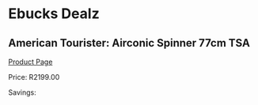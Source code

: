 
# Ebucks Dealz
## American Tourister: Airconic Spinner 77cm TSA
[Product Page](https://www.ebucks.com/web/shop/productSelected.do?prodId=1061559371&catId=365267763)

Price: R2199.00

Savings: 


	
